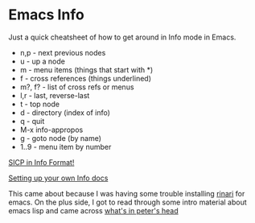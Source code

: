 # Emacs Info

Just a quick cheatsheet of how to get around in Info mode in Emacs.

* n,p - next previous nodes
* u   - up a node
* m   - menu items (things that start with *)
* f   - cross references (things underlined)
* m?, f? - list of cross refs or menus
* l,r   - last, reverse-last
* t   - top node
* d   - directory (index of info)
* q   - quit
* M-x info-appropos
* g   - goto node (by name)
* 1..9 - menu item by number

[SICP in Info Format!](http://www.neilvandyke.org/sicp-texi/sicp.info.gz)

[Setting up your own Info
docs](http://www.pchristensen.com/blog/articles/setting-up-and-using-emacs-infomode/)

This came about because I was having some trouble installing
[rinari](http://rinari.rubyforge.org/) for emacs.  On the plus side, I
got to read through some intro material about emacs lisp and came
across [what's in peter's
head](http://www.pchristensen.com/blog/articles/hey-language-snobs-dont-pinch-pennies/)
